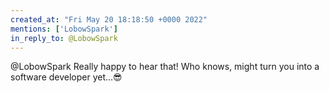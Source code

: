 ```yaml
---
created_at: "Fri May 20 18:18:50 +0000 2022"
mentions: ['LobowSpark']
in_reply_to: @LobowSpark
---
```


@LobowSpark Really happy to hear that! Who knows, might turn you into a software developer yet...😎